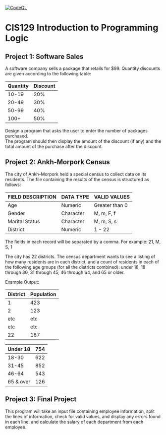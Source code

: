 [![CodeQL](https://github.com/songhachheo/cis129-programming-logic/actions/workflows/codeql.yml/badge.svg)](https://github.com/songhachheo/cis129-programming-logic/actions/workflows/codeql.yml)

# CIS129 Introduction to Programming Logic
## Project 1: Software Sales
A software company sells a package that retails for $99. Quantity discounts are given according to the following table:<br>

|Quantity|Discount|
|-|-|
|10-19|20%|
|20-49|30%|
|50-99|40%|
|100+|50%|

Design a program that asks the user to enter the number of packages purchased.<br>
The program should then display the amount of the discount (if any) and the total amount of the purchase after the discount.<br>

## Project 2: Ankh-Morpork Census
The city of Ankh-Morpork held a special census to collect data on its residents. The file containing the results of the census is structured as follows:

|FIELD DESCRIPTION|DATA TYPE|VALID VALUES|
|-|-|-|
|Age|Numeric|Greater than 0|
|Gender|Character|M, m, F, f|
|Marital Status|Character|M, m, S, s|
|District|Numeric|1 - 22|

The fields in each record will be separated by a comma. For example: 21, M, S, 1<br>

The city has 22 districts. The census department wants to see a listing of how many residents are in each district, and a count of residents in each of the following age groups (for all the districts combined): under 18, 18 through 30, 31 through 45, 46 through 64, and 65 or older.<br>

Example Output:

|District|Population|
|-|-|
|1|423|
|2|123|
|etc|etc|
|etc|etc|
|22|187|

|Under 18|754|
|-|-|
|18-30|622|
|31-45|852|
|46-64|543|
|65 & over|126|

## Project 3: Final Project
This program will take an input file containing employee information, split the lines of information, check for valid values, and display any errors found in each line, and calculate the salary of each department from each employee.
